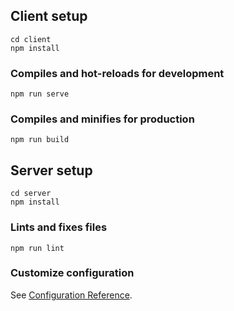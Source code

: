 
## Client setup
```
cd client
npm install
```
### Compiles and hot-reloads for development
```
npm run serve
```

### Compiles and minifies for production
```
npm run build
```
## Server setup
```
cd server
npm install
```
### Lints and fixes files
```
npm run lint
```

### Customize configuration
See [Configuration Reference](https://cli.vuejs.org/config/).
